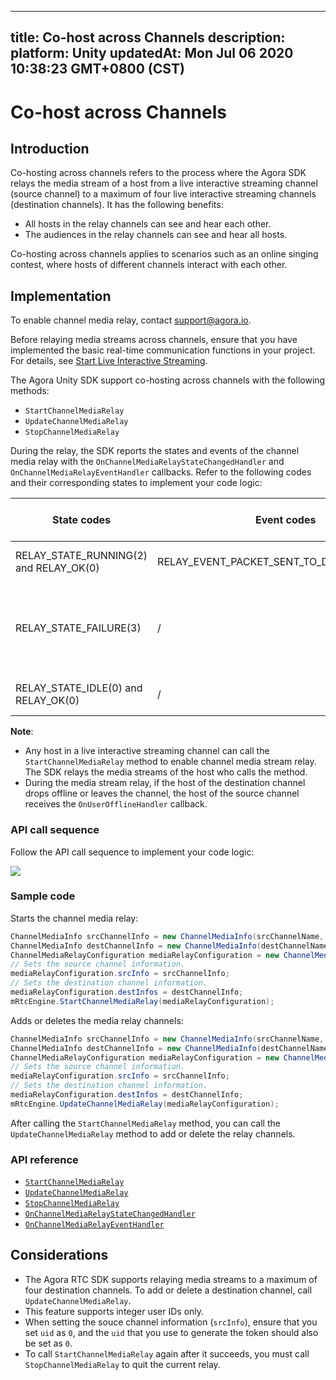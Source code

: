 
---
title: Co-host across Channels
description: 
platform: Unity
updatedAt: Mon Jul 06 2020 10:38:23 GMT+0800 (CST)
---
# Co-host across Channels
## Introduction
Co-hosting across channels refers to the process where the Agora SDK relays the media stream of a host from a live interactive streaming channel (source channel) to a maximum of four live interactive streaming channels (destination channels). It has the following benefits:

- All hosts in the relay channels can see and hear each other.
- The audiences in the relay channels can see and hear all hosts.

Co-hosting across channels applies to scenarios such as an online singing contest, where hosts of different channels interact with each other.

## Implementation

<div class="alert note">To enable channel media relay, contact <a href="mailto:support@agora.io">support@agora.io</a>.</div>

Before relaying media streams across channels, ensure that you have implemented the basic real-time communication functions in your project. For details, see [Start Live Interactive Streaming](../../en/Audio%20Broadcast/start_live_unity.md).

The Agora Unity SDK support co-hosting across channels with the following methods:

- `StartChannelMediaRelay`
- `UpdateChannelMediaRelay`
- `StopChannelMediaRelay`

During the relay, the SDK reports the states and events of the channel media relay with the `OnChannelMediaRelayStateChangedHandler` and `OnChannelMediaRelayEventHandler` callbacks. Refer to the following codes and their corresponding states to implement your code logic:

| State codes | Event codes | The media stream relay state |
| ---------------- | ---------------- | ---------------- |
| RELAY_STATE_RUNNING(2) and RELAY_OK(0)      | RELAY_EVENT_PACKET_SENT_TO_DEST_CHANNEL(4)     | The channel media relay starts.      |
| RELAY_STATE_FAILURE(3)      | /     | Exceptions occur for the media stream relay. Refer to the error parameter for troubleshooting.      |
| RELAY_STATE_IDLE(0) and RELAY_OK(0)      | /     | The channel media relay stops.      |

**Note**:
- Any host in a live interactive streaming channel can call the `StartChannelMediaRelay` method to enable channel media stream relay. The SDK relays the media streams of the host who calls the method.
- During the media stream relay, if the host of the destination channel drops offline or leaves the channel, the host of the source channel receives the `OnUserOfflineHandler` callback.

### API call sequence

Follow the API call sequence to implement your code logic:

![](https://web-cdn.agora.io/docs-files/1588233232545)

### Sample code

Starts the channel media relay:

```c#
ChannelMediaInfo srcChannelInfo = new ChannelMediaInfo(srcChannelName, srcToken, workerSrcUid);   
ChannelMediaInfo destChannelInfo = new ChannelMediaInfo(destChannelName, destToken, destUid);
ChannelMediaRelayConfiguration mediaRelayConfiguration = new ChannelMediaRelayConfiguration();
// Sets the source channel information.
mediaRelayConfiguration.srcInfo = srcChannelInfo;
// Sets the destination channel information.
mediaRelayConfiguration.destInfos = destChannelInfo;
mRtcEngine.StartChannelMediaRelay(mediaRelayConfiguration);
```

Adds or deletes the media relay channels:

```c#
ChannelMediaInfo srcChannelInfo = new ChannelMediaInfo(srcChannelName, srcToken, workerSrcUid);   
ChannelMediaInfo destChannelInfo = new ChannelMediaInfo(destChannelName, destToken, destUid);
ChannelMediaRelayConfiguration mediaRelayConfiguration = new ChannelMediaRelayConfiguration();
// Sets the source channel information.
mediaRelayConfiguration.srcInfo = srcChannelInfo;
// Sets the destination channel information.
mediaRelayConfiguration.destInfos = destChannelInfo;
mRtcEngine.UpdateChannelMediaRelay(mediaRelayConfiguration);
```

<div class="alert note">After calling the <code>StartChannelMediaRelay</code> method, you can call the <code>UpdateChannelMediaRelay</code> method to add or delete the relay channels.</div>

### API reference

- [`StartChannelMediaRelay`](https://docs.agora.io/en/Audio%20Broadcast/API%20Reference/unity/classagora__gaming__rtc_1_1_i_rtc_engine.html#a16d12d6d67882c9689220d48116c6327)
- [`UpdateChannelMediaRelay`](https://docs.agora.io/en/Audio%20Broadcast/API%20Reference/unity/classagora__gaming__rtc_1_1_i_rtc_engine.html#a8dd41b43195f309d9d1d9f20e70f3482)
- [`StopChannelMediaRelay`](https://docs.agora.io/en/Audio%20Broadcast/API%20Reference/unity/classagora__gaming__rtc_1_1_i_rtc_engine.html#ae6cdbbb3bfc698f9b85147904209255c)
- [`OnChannelMediaRelayStateChangedHandler`](https://docs.agora.io/en/Audio%20Broadcast/API%20Reference/unity/namespaceagora__gaming__rtc.html#a3ea70770219197c5ba562d5c3333cbbc)
- [`OnChannelMediaRelayEventHandler`](https://docs.agora.io/en/Audio%20Broadcast/API%20Reference/unity/namespaceagora__gaming__rtc.html#aff4b411469723353639319e9811edcff)

## Considerations

- The Agora RTC SDK supports relaying media streams to a maximum of four destination channels. To add or delete a destination channel, call `UpdateChannelMediaRelay`.
- This feature supports integer user IDs only.
- When setting the souce channel information (`srcInfo`), ensure that you set `uid` as `0`, and the `uid` that you use to generate the token should also be set as `0`.
- To call `StartChannelMediaRelay` again after it succeeds, you must call `StopChannelMediaRelay` to quit the current relay.
